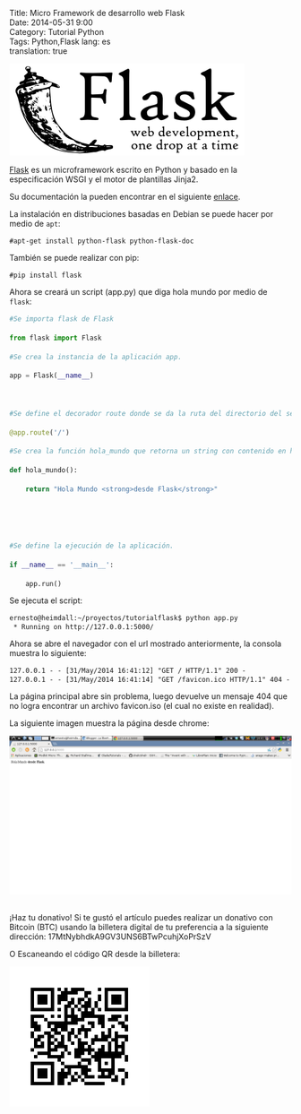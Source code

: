 Title: Micro Framework de desarrollo web Flask  
Date: 2014-05-31 9:00  
Category: Tutorial Python  
Tags: Python,Flask
lang: es  
translation: true  

![](./images/microframeworkdedesarrollowebflask-1.png)

[Flask](http://flask.pocoo.org/) es un microframework escrito en Python y basado en la especificación WSGI y el motor de plantillas Jinja2.

Su documentación la pueden encontrar en el siguiente [enlace](http://flask.pocoo.org/docs/1.0/).

La instalación en distribuciones basadas en Debian se puede hacer por medio de `apt`:
```
#apt-get install python-flask python-flask-doc
```
También se puede realizar con pip:
```
#pip install flask
```
Ahora se creará un script (app.py) que diga hola mundo por medio de `flask`:
```python
#Se importa flask de Flask

from flask import Flask

#Se crea la instancia de la aplicación app.

app = Flask(__name__)



#Se define el decorador route donde se da la ruta del directorio del servidor web.

@app.route('/')

#Se crea la función hola_mundo que retorna un string con contenido en html.

def hola_mundo():

    return "Hola Mundo <strong>desde Flask</strong>"





#Se define la ejecución de la aplicación.

if __name__ == '__main__':

    app.run()
```


Se ejecuta el script:
```
ernesto@heimdall:~/proyectos/tutorialflask$ python app.py 
 * Running on http://127.0.0.1:5000/
```
Ahora se abre el navegador con el url mostrado anteriormente, la consola muestra lo siguiente:
```
127.0.0.1 - - [31/May/2014 16:41:12] "GET / HTTP/1.1" 200 -
127.0.0.1 - - [31/May/2014 16:41:14] "GET /favicon.ico HTTP/1.1" 404 -
```
La página principal abre sin problema, luego devuelve un mensaje 404 que no logra encontrar un archivo favicon.iso (el cual no existe en realidad).

La siguiente imagen muestra la página desde chrome:

![](./images/microframeworkdedesarrollowebflask-2.png)


##  ##
¡Haz tu donativo!
Si te gustó el artículo puedes realizar un donativo con Bitcoin (BTC)
usando la billetera digital de tu preferencia a la siguiente
dirección: 17MtNybhdkA9GV3UNS6BTwPcuhjXoPrSzV

O Escaneando el código QR desde la billetera:

![17MtNybhdkA9GV3UNS6BTwPcuhjXoPrSzV](./images/17MtNybhdkA9GV3UNS6BTwPcuhjXoPrSzV.png)